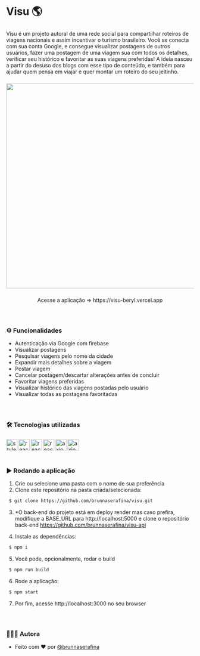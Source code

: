 <h1 align="left">Visu 🌎</h1>

###

<p align="left">Visu é um projeto autoral de uma rede social para compartilhar roteiros de viagens nacionais e assim incentivar o turismo brasileiro. Você se conecta com sua conta Google, e consegue visualizar postagens de outros usuários, fazer uma postagem de uma viagem sua com todos os detalhes, verificar seu histórico e favoritar as suas viagens preferidas! A ideia nasceu a partir do desuso dos blogs com esse tipo de conteúdo, e também para ajudar quem pensa em viajar e quer montar um roteiro do seu jeitinho.</p>

###

<div align="center"> 

<img height="550" src="https://user-images.githubusercontent.com/106851605/227618350-581df563-2cc0-4eb4-af15-61b022e612af.gif" />

</div> 

###

<p align="center">Acesse a aplicação => https://visu-beryl.vercel.app</p>


###

<br clear="both">

### ⚙️ Funcionalidades

- Autenticação via Google com firebase
- Visualizar postagens
- Pesquisar viagens pelo nome da cidade
- Expandir mais detalhes sobre a viagem
- Postar viagem
- Cancelar postagem/descartar alterações antes de concluir
- Favoritar viagens preferidas
- Visualizar histórico das viagens postadas pelo usuário
- Visualizar todas as postagens favoritadas


###

<br />

### 🛠️ Tecnologias utilizadas

###
  <img align="left" alt="styled-components" height="30px" src="https://img.shields.io/badge/styled--components-DB7093?style=for-the-badge&logo=styled-components&logoColor=white" />
  <img align="left" alt="react" height="30px" src="https://img.shields.io/badge/react-%2320232a.svg?style=for-the-badge&logo=react&logoColor=%2361DAFB" />
   <img align="left" alt="react-router" height="30px" src="https://img.shields.io/badge/React_Router-CA4245?style=for-the-badge&logo=react-router&logoColor=white" />
   <img align="left" alt="react-router" height="30px" src="https://camo.githubusercontent.com/76fbcc2b8eda3d26d881c9719074ec0af04410fdc2fb02438ffb72535046fb6b/68747470733a2f2f696d672e736869656c64732e696f2f62616467652f72656163742d6170702532302d2532333230323332612e7376673f267374796c653d666f722d7468652d626164676526636f6c6f723d363064646639266c6f676f3d7265616374266c6f676f436f6c6f723d253233363144414642" />
   <img align="left" alt="axios" height="30px" src="https://camo.githubusercontent.com/41d7c6da357d2344cd832f0d738839951e0d43a23064154c07d80a67dd74c5f4/68747470733a2f2f696d672e736869656c64732e696f2f62616467652f72656163742d69636f6e732532302d2532333230323332612e7376673f267374796c653d666f722d7468652d626164676526636f6c6f723d663238646337266c6f676f3d72656163742d69636f6e73266c6f676f436f6c6f723d253233363144414642" />
   <img align="left" alt="axios" height="30px" src="https://camo.githubusercontent.com/02621d023c99135970b1abbfe932b6a6a0b2e42aaebedae5f8299fd88d9ce029/68747470733a2f2f696d672e736869656c64732e696f2f62616467652f6178696f732532302d2532333230323332612e7376673f267374796c653d666f722d7468652d626164676526636f6c6f723d696e666f726d6174696f6e616c" />

###

<br />
<br />
<br />

### ▶️ Rodando a aplicação

1. Crie ou selecione uma pasta com o nome de sua preferência
2. Clone este repositório na pasta criada/selecionada:

```bash
 $ git clone https://github.com/brunnaserafina/visu.git
```
3. *O back-end do projeto está em deploy render mas caso prefira, modifique a BASE_URL para http://localhost:5000 e clone o repositório back-end https://github.com/brunnaserafina/visu-api 

4. Instale as dependências:
```bash
 $ npm i
```
5. Você pode, opcionalmente, rodar o build 
```bash
 $ npm run build
```
6. Rode a aplicação:
```bash
 $ npm start
```
7. Por fim, acesse http://localhost:3000 no seu browser 
###
<br />

### 🙇🏻‍♀️ Autora


- Feito com ❤️ por [@brunnaserafina](https://www.github.com/brunnaserafina)
